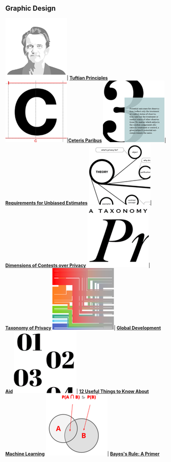 ## Graphic Design

<img src="images/Picture39.png?raw=true"/>| [**Tuftian Principles**](https://www.behance.net/gallery/90299045/Tuftian-Principles)
<img src="images/Picture40.png?raw=true"/>|[**Ceteris Paribus**](https://www.behance.net/gallery/86109737/Ceteris-Paribus) 
<img src="images/Picture41.png?raw=true"/>| [**Requirements for Unbiased Estimates**](https://www.behance.net/gallery/85218601/Requirements-for-Unbiased-Estimates)
<img src="images/Picture42.png?raw=true"/>| [**Dimensions of Contests over Privacy**](https://www.behance.net/gallery/82693827/Dimensions-of-Contests-over-Privacy)
<img src="images/Picture43.png?raw=true"/>| [**Taxonomy of Privacy**](https://www.behance.net/gallery/82281525/A-Taxonomy-of-Privacy)
<img src="images/Picture44.png?raw=true"/>| [**Global Development Aid**](https://www.behance.net/gallery/77561681/Global-Development-Aid)
<img src="images/Picture45.png?raw=true"/>| [**12 Useful Things to Know About Machine Learning**](https://www.behance.net/gallery/76667187/12-Useful-Things-to-Know-About-Machine-Learning)
<img src="images/Picture46.png?raw=true"/>| [**Bayes's Rule: A Primer**](https://www.behance.net/gallery/76668275/Bayess-Rule-A-Primer)
